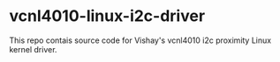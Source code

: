# vcnl4010-linux-i2c-driver
This repo contais source code for Vishay's vcnl4010 i2c proximity Linux kernel driver.
